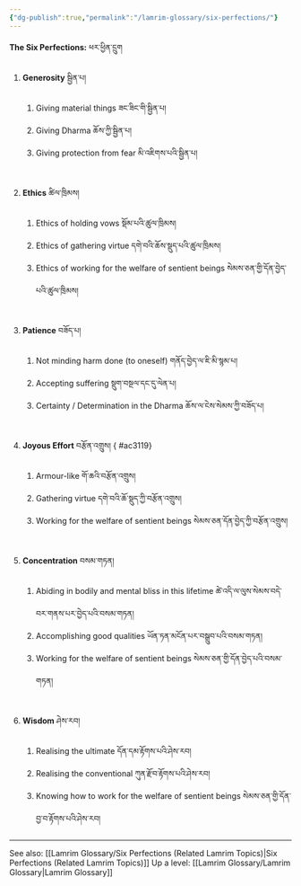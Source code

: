 ```yaml
---
{"dg-publish":true,"permalink":"/lamrim-glossary/six-perfections/"}
---
```


**The Six Perfections:** ཕར་ཕྱིན་དྲུག
1. **Generosity** སྦྱིན་པ།
	1. Giving material things ཟང་ཟིང་གི་སྦྱིན་པ།
	2. Giving Dharma ཆོས་ཀྱི་སྦྱིན་པ།
	3. Giving protection from fear མི་འཇིགས་པའི་སྦྱིན་པ།<br><br>
2. **Ethics** ཚིལ་ཁྲིམས།
	1. Ethics of holding vows སྡོམ་པའི་ཚུལ་ཁྲིམས།
	2. Ethics of gathering virtue དགེ་བའི་ཆོས་སྡུད་པའི་ཚུལ་ཁྲིམས།
	3. Ethics of working for the welfare of sentient beings སེམས་ཅན་གྱི་དོན་བྱེད་པའི་ཚུལ་ཁྲིམས།<br><br>
3. **Patience** བཟོད་པ།
	1. Not minding harm done (to oneself) གནོད་བྱེད་ལ་ཇི་མི་སྙམ་པ།
	2. Accepting suffering སྡུག་བསྔལ་དང་དུ་ལེན་པ།
	3. Certainty / Determination in the Dharma ཆོས་ལ་ངེས་སེམས་ཀྱི་བཟོད་པ།<br><br>
4. **Joyous Effort** བརྩོན་འགྲུས།
{ #ac3119}

	1. Armour-like གོ་ཆའི་བརྩོན་འགྲུས།
	2. Gathering virtue དགེ་བའི་ཆོ་སྡུད་ཀྱི་བརྩོན་འགྲུས།
	3. Working for the welfare of sentient beings སེམས་ཅན་དོན་བྱེད་ཀྱི་བརྩོན་འགྲུས།<br><br>
5. **Concentration** བསམ་གཏན།
	1. Abiding in bodily and mental bliss in this lifetime
	   ཚེ་འདི་ལ་ལུས་སེམས་བདེ་བར་གནས་པར་བྱེད་པའི་བསམ་གཏན།
	2. Accomplishing good qualities ཡོན་ཏན་མངོན་པར་བསྒྲུབ་པའི་བསམ་གཏན།
	3. Working for the welfare of sentient beings སེམས་ཅན་གྱི་དོན་བྱེད་པའི་བསམ་གཏན།<br><br>
6. **Wisdom** ཤེས་རབ།
	1. Realising the ultimate དོན་དམ་རྟོགས་པའི་ཤེས་རབ།
	2. Realising the conventional ཀུན་རྫོབ་རྟོགས་པའི་ཤེས་རབ།
	3. Knowing how to work for the welfare of sentient beings 
	   སེམས་ཅན་གྱི་དོན་བྱ་བ་རྟོགས་པའི་ཤེས་རབ།
---
See also: [[Lamrim Glossary/Six Perfections (Related Lamrim Topics)\|Six Perfections (Related Lamrim Topics)]]
Up a level: [[Lamrim Glossary/Lamrim Glossary\|Lamrim Glossary]]